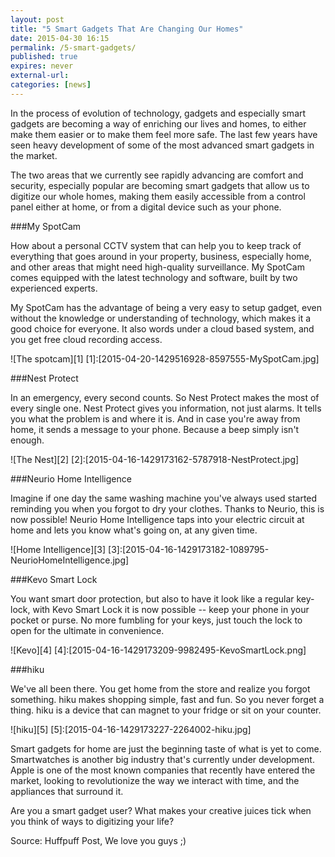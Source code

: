 ```yaml
---
layout: post
title: "5 Smart Gadgets That Are Changing Our Homes"
date: 2015-04-30 16:15
permalink: /5-smart-gadgets/
published: true
expires: never
external-url:
categories: [news]
---
```


In the process of evolution of technology, gadgets and especially smart gadgets are becoming a way of enriching our lives and homes, to either make them easier or to make them feel more safe. The last few years have seen heavy development of some of the most advanced smart gadgets in the market.

The two areas that we currently see rapidly advancing are comfort and security, especially popular are becoming smart gadgets that allow us to digitize our whole homes, making them easily accessible from a control panel either at home, or from a digital device such as your phone.


###My SpotCam

How about a personal CCTV system that can help you to keep track of everything that goes around in your property, business, especially home, and other areas that might need high-quality surveillance. My SpotCam comes equipped with the latest technology and software, built by two experienced experts.

My SpotCam has the advantage of being a very easy to setup gadget, even without the knowledge or understanding of technology, which makes it a good choice for everyone. It also words under a cloud based system, and you get free cloud recording access.

![The spotcam][1]
[1]:[2015-04-20-1429516928-8597555-MySpotCam.jpg]


###Nest Protect

In an emergency, every second counts. So Nest Protect makes the most of every single one. Nest Protect gives you information, not just alarms. It tells you what the problem is and where it is. And in case you're away from home, it sends a message to your phone. Because a beep simply isn't enough.

![The Nest][2]
[2]:[2015-04-16-1429173162-5787918-NestProtect.jpg]


###Neurio Home Intelligence

Imagine if one day the same washing machine you've always used started reminding you when you forgot to dry your clothes. Thanks to Neurio, this is now possible! Neurio Home Intelligence taps into your electric circuit at home and lets you know what's going on, at any given time.

![Home Intelligence][3]
[3]:[2015-04-16-1429173182-1089795-NeurioHomeIntelligence.jpg]


###Kevo Smart Lock

You want smart door protection, but also to have it look like a regular key-lock, with Kevo Smart Lock it is now possible -- keep your phone in your pocket or purse. No more fumbling for your keys, just touch the lock to open for the ultimate in convenience.

![Kevo][4]
[4]:[2015-04-16-1429173209-9982495-KevoSmartLock.png]


###hiku

We've all been there. You get home from the store and realize you forgot something. hiku makes shopping simple, fast and fun. So you never forget a thing. hiku is a device that can magnet to your fridge or sit on your counter.

![hiku][5]
[5]:[2015-04-16-1429173227-2264002-hiku.jpg]

Smart gadgets for home are just the beginning taste of what is yet to come. Smartwatches is another big industry that's currently under development. Apple is one of the most known companies that recently have entered the market, looking to revolutionize the way we interact with time, and the appliances that surround it.

Are you a smart gadget user? What makes your creative juices tick when you think of ways to digitizing your life?

Source: Huffpuff Post, We love you guys ;)

